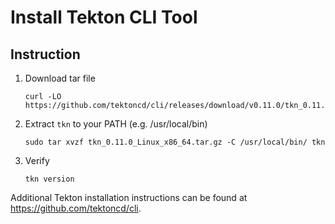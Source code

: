 # Install Tekton CLI Tool

## Instruction

1. Download tar file

    ```
    curl -LO https://github.com/tektoncd/cli/releases/download/v0.11.0/tkn_0.11.0_Linux_x86_64.tar.gz
    ```

1. Extract `tkn` to your PATH (e.g. /usr/local/bin)

    ```
    sudo tar xvzf tkn_0.11.0_Linux_x86_64.tar.gz -C /usr/local/bin/ tkn
    ```

1. Verify 

    ```
    tkn version
    ```
    
Additional Tekton installation instructions can be found at https://github.com/tektoncd/cli.
